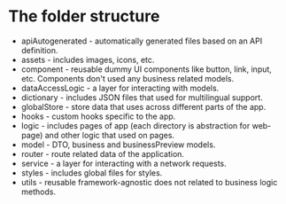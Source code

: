 # The folder structure

- apiAutogenerated - automatically generated files based on an API definition.
- assets - includes images, icons, etc.
- component - reusable dummy UI components like button, link, input, etc. Components don't used any business related models.
- dataAccessLogic - a layer for interacting with models.
- dictionary - includes JSON files that used for multilingual support.
- globalStore - store data that uses across different parts of the app.
- hooks - custom hooks specific to the app.
- logic - includes pages of app (each directory is abstraction for web-page) and other logic that used on pages.
- model - DTO, business and businessPreview models.
- router - route related data of the application.
- service - a layer for interacting with a network requests.
- styles - includes global files for styles.
- utils - reusable framework-agnostic does not related to business logic methods.
